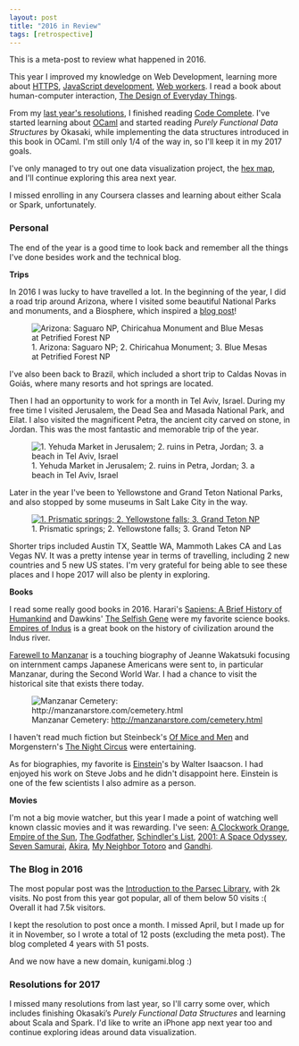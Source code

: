 ```yaml
---
layout: post
title: "2016 in Review"
tags: [retrospective]
---
```


This is a meta-post to review what happened in 2016.

This year I improved my knowledge on Web Development, learning more about [HTTPS]({{site.url}}/blog/2016/01/18/http-basics.html), [JavaScript development]({{site.url}}/blog/2016/02/15/developing-a-project-in-javascript.html), [Web workers]({{site.url}}/blog/2016/08/04/web-workers.html). I read a book about human-computer interaction, [The Design of Everyday Things]({{site.url}}/blog/2016/09/06/review:-the-design-of-everyday-things.html).

From my [last year's resolutions]({{site.url}}/blog/2016/01/01/2015-in-review.html), I finished reading [Code Complete]({{site.url}}/blog/2016/06/01/review:-code-complete-2.html). I've started learning about [OCaml](category/programming/ocaml/) and started reading *Purely Functional Data Structures* by Okasaki, while implementing the data structures introduced in this book in OCaml. I'm still only 1/4 of the way in, so I'll keep it in my 2017 goals.

I've only managed to try out one data visualization project, the [hex map]({{site.url}}/blog/2016/11/05/us-as-an-hexagonal-map.html), and I'll continue exploring this area next year.

I missed enrolling in any Coursera classes and learning about either Scala or Spark, unfortunately.
### Personal
The end of the year is a good time to look back and remember all the things I've done besides work and the technical blog.

**Trips**


In 2016 I was lucky to have travelled a lot. In the beginning of the year, I did a road trip around Arizona, where I visited some beautiful National Parks and monuments, and a Biosphere, which inspired a [blog post]({{site.url}}/blog/2016/03/13/tree-ring-matching-using-the-kmp-algorithm.html)!

<figure class="center_children">
    <img src="{{site.url}}/resources/blog/2017-01-01-2016-in-review/2017_12_arizona.jpg" alt="Arizona: Saguaro NP, Chiricahua Monument and Blue Mesas at Petrified Forest NP" />
    <figcaption> 1. Arizona: Saguaro NP; 2. Chiricahua Monument; 3. Blue Mesas at Petrified Forest NP</figcaption>
</figure>

I've also been back to Brazil, which included a short trip to Caldas Novas in Goiás, where many resorts and hot springs are located.

Then I had an opportunity to work for a month in Tel Aviv, Israel. During my free time I visited Jerusalem, the Dead Sea and Masada National Park, and Eilat. I also visited the magnificent Petra, the ancient city carved on stone, in Jordan. This was the most fantastic and memorable trip of the year.

<figure class="center_children">
    <img src="{{site.url}}/resources/blog/2017-01-01-2016-in-review/2017_12_israel_jordan.jpg" alt="1. Yehuda Market in Jerusalem; 2. ruins in Petra, Jordan; 3. a beach in Tel Aviv, Israel" />
    <figcaption> 1. Yehuda Market in Jerusalem; 2. ruins in Petra, Jordan; 3. a beach in Tel Aviv, Israel</figcaption>
</figure>

Later in the year I've been to Yellowstone and Grand Teton National Parks, and also stopped by some museums in Salt Lake City in the way.

<figure class="center_children">
    <a href=" "><img src="{{site.url}}/resources/blog/2017-01-01-2016-in-review/2017_12_yellowstone_teton.jpg" alt="1. Prismatic springs; 2. Yellowstone falls; 3. Grand Teton NP" /></a>
    <figcaption> 1. Prismatic springs; 2. Yellowstone falls; 3. Grand Teton NP</figcaption>
</figure>

Shorter trips included Austin TX, Seattle WA, Mammoth Lakes CA and Las Vegas NV. It was a pretty intense year in terms of travelling, including 2 new countries and 5 new US states. I'm very grateful for being able to see these places and I hope 2017 will also be plenty in exploring.

**Books**


I read some really good books in 2016. Harari's [Sapiens: A Brief History of Humankind](https://www.amazon.com/Sapiens-Humankind-Yuval-Noah-Harari/dp/0062316095) and Dawkins' [The Selfish Gene](https://www.amazon.com/gp/product/0199291152) were my favorite science books. [Empires of Indus](https://www.amazon.com/gp/product/0719560039) is a great book on the history of civilization around the Indus river.

[Farewell to Manzanar](https://www.amazon.com/gp/product/0553272586) is a touching biography of Jeanne Wakatsuki focusing on internment camps Japanese Americans were sent to, in particular Manzanar, during the Second World War. I had a chance to visit the historical site that exists there today.

<figure class="center_children">
    <img src="{{site.url}}/resources/blog/2017-01-01-2016-in-review/2017_12_dsc_0879.jpg" alt="Manzanar Cemetery: http://manzanarstore.com/cemetery.html" />
    <figcaption> Manzanar Cemetery: <a href="http://manzanarstore.com/cemetery.html">http://manzanarstore.com/cemetery.html</a></figcaption>
</figure>

I haven't read much fiction but Steinbeck's [Of Mice and Men](https://www.amazon.com/gp/product/0142000671) and Morgenstern's [The Night Circus](https://www.amazon.com/gp/product/0385534639) were entertaining.

As for biographies, my favorite is [Einstein](https://www.amazon.com/gp/product/0743264738/)'s by Walter Isaacson. I had enjoyed his work on Steve Jobs and he didn't disappoint here. Einstein is one of the few scientists I also admire as a person.

**Movies**


I'm not a big movie watcher, but this year I made a point of watching well known classic movies and it was rewarding. I've seen: [A Clockwork Orange](http://www.imdb.com/title/tt0066921), [Empire of the Sun](http://www.imdb.com/title/tt0092965), [The Godfather](http://www.imdb.com/title/tt0068646), [Schindler's List](http://www.imdb.com/title/tt0108052), [2001: A Space Odyssey](http://www.imdb.com/title/tt0062622), [Seven Samurai](http://www.imdb.com/title/tt0047478), [Akira](http://www.imdb.com/title/tt0094625), [My Neighbor Totoro](http://www.imdb.com/title/tt0096283) and [Gandhi](http://www.imdb.com/title/tt0083987).
### The Blog in 2016
The most popular post was the [Introduction to the Parsec Library]({{site.url}}/blog/2014/01/21/an-introduction-to-the-parsec-library.html), with 2k visits. No post from this year got popular, all of them below 50 visits :( Overall it had 7.5k visitors.

I kept the resolution to post once a month. I missed April, but I made up for it in November, so I wrote a total of 12 posts (excluding the meta post). The blog completed 4 years with 51 posts.

And we now have a new domain, kunigami.blog :)
### Resolutions for 2017
I missed many resolutions from last year, so I'll carry some over, which includes finishing Okasaki’s *Purely Functional Data Structures* and learning about Scala and Spark. I'd like to write an iPhone app next year too and continue exploring ideas around data visualization.
